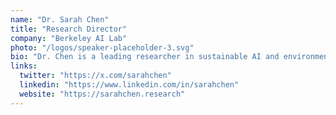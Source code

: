 ```yaml
---
name: "Dr. Sarah Chen"
title: "Research Director"
company: "Berkeley AI Lab"
photo: "/logos/speaker-placeholder-3.svg"
bio: "Dr. Chen is a leading researcher in sustainable AI and environmental computing. Her groundbreaking work on energy-efficient machine learning has influenced industry standards and she's passionate about making AI development more environmentally conscious."
links:
  twitter: "https://x.com/sarahchen"
  linkedin: "https://www.linkedin.com/in/sarahchen"
  website: "https://sarahchen.research"
---
```

